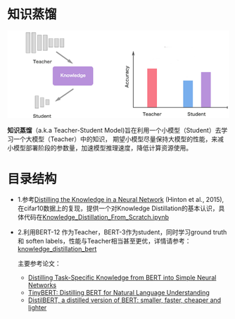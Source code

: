 # 知识蒸馏
![](./img/knowledge-distillation.png)

<strong>知识蒸馏</strong>（a.k.a Teacher-Student Model)旨在利用一个小模型（Student）去学习一个大模型（Teacher）中的知识，
期望小模型尽量保持大模型的性能，来减小模型部署阶段的参数量，加速模型推理速度，降低计算资源使用。

# 目录结构
- 1.参考[Distilling the Knowledge in a Neural Network](http://arxiv.org/abs/1503.02531) (Hinton et al., 2015),
在cifar10数据上的复现，提供一个对Knowledge Distillation的基本认识，具体代码在[Knowledge_Distillation_From_Scratch.ipynb](Knowledge_Distillation_From_Scratch.ipynb)
- 2.利用BERT-12 作为Teacher，BERT-3作为student，同时学习ground truth 和 soften labels，性能与Teacher相当甚至更优，详情请参考：[knowledge_distillation_bert](https://github.com/xv44586/Knowledge-Distillation-NLP/knowledge_distillation_bert.py)
  
  主要参考论文：
  - [Distilling Task-Specific Knowledge from BERT into Simple Neural Networks](http://arxiv.org/abs/1903.12136) 
  - [TinyBERT: Distilling BERT for Natural Language Understanding](http://arxiv.org/abs/1909.10351)
  - [DistilBERT, a distilled version of BERT: smaller, faster, cheaper and lighter](http://arxiv.org/abs/1910.01108)